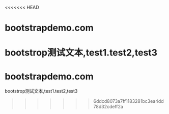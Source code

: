 <<<<<<< HEAD
# bootstrapdemo.com
bootstrop测试文本,test1.test2,test3
=======
# bootstrapdemo.com
bootstrop测试文本,test1.test2,test3
>>>>>>> 6ddcd8073a7ff1183281bc3ea4dd78d32cdeff2a
